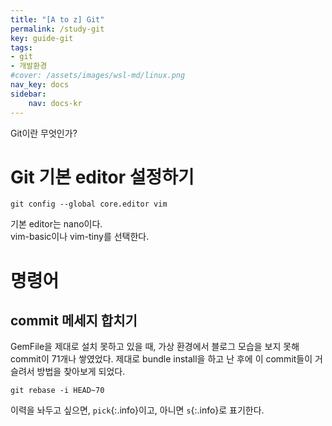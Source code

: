 ```yaml
---
title: "[A to z] Git"
permalink: /study-git
key: guide-git
tags: 
- git
- 개발환경
#cover: /assets/images/wsl-md/linux.png
nav_key: docs
sidebar:
    nav: docs-kr
---
```


Git이란 무엇인가?
<!--more-->

# Git 기본 editor 설정하기
```
git config --global core.editor vim
```

기본 editor는 nano이다.  
vim-basic이나 vim-tiny를 선택한다.  

# 명령어
## commit 메세지 합치기
GemFile을 제대로 설치 못하고 있을 때, 가상 환경에서 블로그 모습을 보지 못해 commit이 71개나 쌓였었다.  제대로 bundle install을 하고 난 후에 이 commit들이 거슬려서 방법을 찾아보게 되었다.  

```
git rebase -i HEAD~70
```

이력을 놔두고 싶으면, `pick`{:.info}이고, 아니면 `s`{:.info}로 표기한다.  


